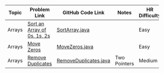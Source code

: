 | Topic  | Problem Link                                                                                                                                                                                         | GitHub Code Link                                                                                                                                          |  Notes               | HR Difficulty        |
| -------- | ------------------------------------------------------------------------------------------------------------------------------------------------------------------------------------------------------ | ------------------------------------------------------------------------------------------------------------------------------------------------------| --------------------- |---------------------|
| Arrays | [Sort an Array of 0s, 1s, 2s](https://www.hackerrank.com/contests/dsa-oct-2025/challenges/sort-an-array-of-0-1-2)                                                                                        | [SortArray.java](https://github.com/vvasani/Logicmojo-DSA-Course-Oct25-vvasani/blob/main/SortArray.java)                                              |                       | Easy                |
| Arrays | [Move Zeros](https://www.hackerrank.com/contests/dsa-oct-2025/challenges/move-zeroes-6)                                                                                        | [MoveZeros.java](https://github.com/vvasani/Logicmojo-DSA-Course-Oct25-vvasani/blob/main/MoveZeros.java)                                                                        |                       | Easy                |  
| Arrays | [Remove Duplicates](https://www.hackerrank.com/contests/dsa-oct-2025/challenges/remove-duplicates-from-sorted-array-6/problem)                                                                           | [RemoveDuplicates.java](https://github.com/vvasani/Logicmojo-DSA-Course-Oct25-vvasani/blob/main/RemoveDuplicates.java)                                |   Two Pointers        | Medium                |  
